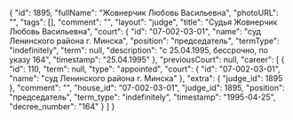 {
    "id": 1895,
    "fullName": "Жовнерчик Любовь Васильевна",
    "photoURL": "",
    "tags": [],
    "comment": "",
    "layout": "judge",
    "title": "Судья Жовнерчик Любовь Васильевна",
    "court": {
        "id": "07-002-03-01",
        "name": "суд Ленинского района г. Минска",
        "position": "председатель",
        "termType": "indefinitely",
        "term": null,
        "description": "c 25.04.1995, бессрочно, по указу 164",
        "timestamp": "25.04.1995"
    },
    "previousCourt": null,
    "career": [
        {
            "id": 110,
            "term": null,
            "type": "appointed",
            "court": {
                "id": "07-002-03-01",
                "name": "суд Ленинского района г. Минска"
            },
            "extra": {
                "judge_id": 1895
            },
            "comment": "",
            "house_id": "07-002-03-01",
            "judge_id": 1895,
            "position": "председатель",
            "term_type": "indefinitely",
            "timestamp": "1995-04-25",
            "decree_number": "164"
        }
    ]
}